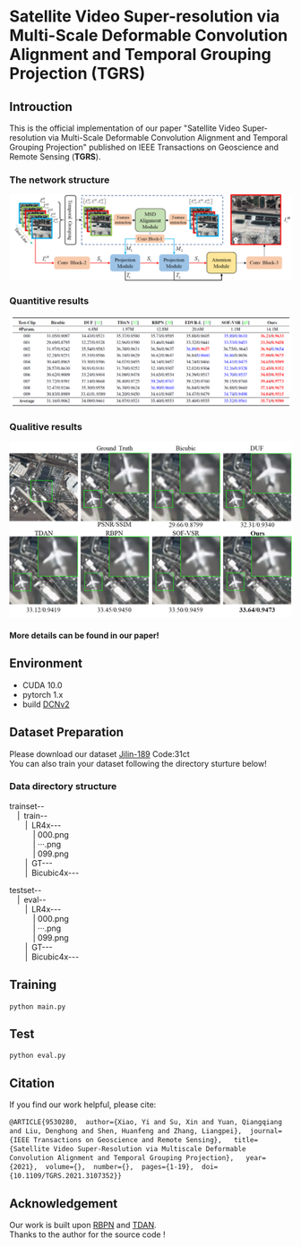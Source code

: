 # Satellite Video Super-resolution via Multi-Scale Deformable Convolution Alignment and Temporal Grouping Projection (TGRS)
## Introuction
This is the official implementation of our paper "Satellite Video Super-resolution via Multi-Scale Deformable Convolution Alignment and Temporal Grouping Projection" published on IEEE Transactions on Geoscience and Remote Sensing (**TGRS**).  

### The network structure  
 ![image](/img/network.png)
 
 ### Quantitive results
 ![image](/img/res1png.png)
 
 ### Qualitive results
 ![image](/img/res2.png)
 #### More details can be found in our paper!
 ## Environment
 * CUDA 10.0
 * pytorch 1.x
 * build [DCNv2](https://github.com/CharlesShang/DCNv2)
 
 ## Dataset Preparation
 Please download our dataset [Jilin-189](https://pan.baidu.com/s/1Y1-mS5gf7m8xSTJQPn4WZw) Code:31ct  
 You can also train your dataset following the directory sturture below!
 
### Data directory structure
trainset--  
&emsp;|&ensp;train--  
&emsp;&emsp;|&ensp;LR4x---  
&emsp;&emsp;&emsp;| 000.png  
&emsp;&emsp;&emsp;| ···.png  
&emsp;&emsp;&emsp;| 099.png  
&emsp;&emsp;|&ensp;GT---   
&emsp;&emsp;|&ensp;Bicubic4x--- 

testset--  
&emsp;|&ensp;eval--  
&emsp;&emsp;|&ensp;LR4x---  
&emsp;&emsp;&emsp;| 000.png  
&emsp;&emsp;&emsp;| ···.png  
&emsp;&emsp;&emsp;| 099.png  
&emsp;&emsp;|&ensp;GT---   
&emsp;&emsp;|&ensp;Bicubic4x--- 
 
 ## Training
```
python main.py
```

## Test
```
python eval.py
```

## Citation
If you find our work helpful, please cite:  
```
@ARTICLE{9530280,  author={Xiao, Yi and Su, Xin and Yuan, Qiangqiang and Liu, Denghong and Shen, Huanfeng and Zhang, Liangpei},  journal={IEEE Transactions on Geoscience and Remote Sensing},   title={Satellite Video Super-Resolution via Multiscale Deformable Convolution Alignment and Temporal Grouping Projection},   year={2021},  volume={},  number={},  pages={1-19},  doi={10.1109/TGRS.2021.3107352}}
```

## Acknowledgement
Our work is built upon [RBPN](https://github.com/alterzero/RBPN-PyTorch) and [TDAN](https://github.com/YapengTian/TDAN-VSR-CVPR-2020).  
Thanks to the author for the source code !



 


